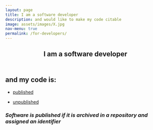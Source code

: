 ```yaml
---
layout: page
title: I am a software developer
description: and would like to make my code citable
image: assets/images/X.jpg
nav-menu: true
permalink: /for-developers/
---
```

<!-- Main -->
<div id="main" class="alt">

<!-- One -->
<section id="one">
	<div class="inner">
		<header class="major">
			<h1>I am a software developer</h1>
		</header>

<!-- Content -->
<h2 id="content">and my code is:</h2>
<div class="row">
	<div class="6u 12u$(small)">
		<ul class="actions">
			<li><a href="https://cfa-library.github.io/citing-software/published-software/" class="button big">published</a></li>
		</ul>
	</div>
	<div class="6u$ 12u$(small)">
		<ul class="actions">
			<li><a href="https://cfa-library.github.io/citing-software/unpublished-software" class="button big">unpublished</a></li>
		</ul>
	</div>
	<h3><i>Software is published if it is archived in a repository and assigned an identifier</i></h3>
</div>

</div>
